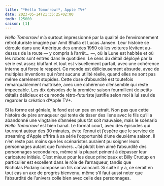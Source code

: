 ```yaml
---
title: "*Hello Tomorrow!*, Apple TV+"
date: 2023-05-14T21:35:25+02:00
tmdb: 125000 
saison: [1]
---
```


*Hello Tomorrow!* m’a surtout impressionné par la qualité de l’environnement rétrofuturiste imaginé par Amit Bhalla et Lucas Jansen. Leur histoire se déroule dans une Amérique des années 1950 où les voitures lévitent au-dessus de la route — y compris à l’arrêt… —, où la Lune est habitée et où les robots sont entrés dans le quotidien. Le sens du détail déployé par la série est assez bluffant et tout est visuellement parfait, avec une cohérence interne qui force le respect. Ce monde est délicieusement absurde, avec de multiples inventions qui n’ont aucune utilité réelle, quand elles ne sont pas même carrément stupides. Cette dose d’absurdité est toutefois remarquablement maîtrisée, avec une cohérence d’ensemble qui reste impeccable. Les dix épisodes de la première saison fourmillent de petits détails délicieux et ce monde rétro-futuriste justifie selon moi à lui seul de regarder la création d’Apple TV+. 

Si la forme est géniale, le fond est un peu en retrait. Non pas que cette histoire de père arnaqueur qui tente de tisser des liens avec le fils qu’il a abandonné une vingtaine d’années plus tôt soit mauvaise, mais le scénario *Hello Tomorrow!* est bien banal. Le format court, avec des épisodes qui tournent autour des 30 minutes, évite l’ennui et j’espère que le service de streaming d’Apple offrira à sa série l’opportunité d’une deuxième saison. Il n’en reste pas moins que les scénaristes auraient pu soigner leurs personnages autant que l’univers. J’ai plutôt bien aimé l’absurdité des personnages secondaires, même si la plupart peinent à dépasser leur caricature initiale. C’est mieux pour les deux principaux et Billy Crudup en particulier est excellent dans le rôle de l’arnaqueur, tandis que Nicholas Podany compose un fils convaincant. Si suite il y a, ce serait en tout cas un axe de progrès bienvenu, même s’il faut aussi noter que l’absurdité de l’univers colle bien avec celle des personnages. 
